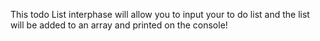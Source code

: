 This todo List interphase will allow you to input your to do list and the list will be added to an array and printed on the console!